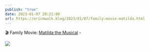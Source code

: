 ```yaml
---
publish: "true"
date: 2023-01-07 20:21:00
url: https://ericmwalk.blog/2023/01/07/family-movie-matilda.html
---
```


🎬 Family Movie: [Matilda the Musical](https://www.imdb.com/title/tt3447590/) -

![](https://ericmwalk.blog/uploads/2023/2c50da2800.jpg)